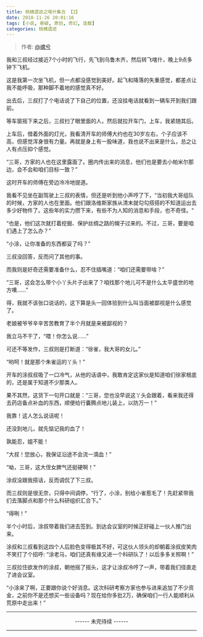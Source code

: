 ```yaml
---
title: 桃槐遗迹之喀什集合 【2】
date: 2018-11-26 20:01:16
tags: [小说, 悬疑, 原创, 奇幻, 连载]
categories: 桃槐遗迹
---
```


> 作者: [@魂兮](http://weibo.com/paigu77) 

我和三叔经过接近7个小时的飞行，先飞到乌鲁木齐，然后转飞喀什，晚上9点多钟下飞机。

这是我第一次坐飞机，但一点都没感觉到美好。起飞和降落的失重感觉，都差点让我不能呼吸，那种脚不着地的感觉真不好。

出去后，三叔打了个电话说了下自己的位置，还没挂电话就看到一辆车开到我们跟前。

等车窗摇下来之后，三叔扫了眼里面的人，然后就拉开车门，上车，我紧随其后。

上车后，借着外面的灯光，我看清开车的师傅大约也在30岁左右，个子应该不高，但感觉浑身很有力量。再就是身上有一股味道，我也说不出来是什么，总之让人有点压抑个感觉。

“三哥，方家的人也在这里露面了。圈内传出来的消息，他们也是要去小帕米尔那边，会不会和咱们目标一致？”

这时开车的师傅在旁边冷冷地提道。

我看不见坐在副驾驶上三叔的表情，但还是听到他小声哼了下，“当初我大哥组队的时候，方家的人也在里面。他们跟洛维斯家族从清末就勾勾搭搭的不知道运出去多少好物件了。这些年的实力攒下来，有些不为人知的消息和手段，也不奇怪。“

“也是，他们这次就打着挖掘、保护丝绸之路的幌子过来的。不过，三哥，要是咱们遇上了怎么办？”

“小涂，让你准备的东西都妥了吗？”

三叔没回答，反而问了其他的事。

而我则是好奇还需要准备什么，忍不住插嘴道：“咱们还需要带啥？”

“三哥，这会怎么带个小丫头片子出来了？咱找那个地儿可不是什么太平盛世的地方噢……”

得，我就不该张口说话的，这下算是头一回体验到什么叫当面被鄙视是什么感觉了。

老娘被爷爷辛辛苦苦教育了半个月就是来被鄙视的？

我立马不干了，“喂！你怎么说……”

可还不等发作，三叔则是打断道：“徐雀，我大哥的女儿。”

“哟呵！就是那个朱雀运的丫头！”

开车的涂叔叔吸了一口冷气，从他的话语中，我敢肯定这家伙是知道咱们徐家根底的，还是属于知道不少那类人。

果不其然，这货下一句开口就是：“三哥，您也没早说这丫头会跟着，看来我还得去药店备点补血的东西，顺便给行囊腾点地儿装上，以防万一！”

我靠！这人怎么说话呢！

还没到地儿，就先惦记我的血了！

孰能忍，姐不能！

“大叔！您放心，我保证沿途不会流一滴血！”

“呦，三哥，这大侄女脾气还挺硬啊！”

涂叔没跟我搭话，反而调侃了下三叔。

而三叔则是很无奈，只得中间调停，“行了，小涂，别给小雀惹毛了！先赶紧带我们去落脚点和那个什么科研组织汇合下。”

“得咧！”

半个小时后，涂叔带着我们进去签到。到达会议室的时候正好碰上一伙人推门出来。

涂叔和三叔看到这四个人后脸色变得极其不好，可这伙人领头的却朝着涂叔皮笑肉不笑打了个招呼: “涂老马，咱们还真有缘又进一个科研队了！以后多多关照啊！”

三叔拉住欲发作的涂叔，朝他摇了摇头，这才让涂叔冷哼了一声，带着我们径直走了进会议室。

“小涂来了啊，正要跟你说个好消息。这次科研考察方家也参与进来追加了不少资金，之前你不是还想买一些设备吗？现在给你多批2万，确保咱们一行人能顺利从荒原中走出来！”

---

<center> ------ 未完待续 ------ </center>

---